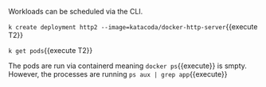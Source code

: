 Workloads can be scheduled via the CLI.

`k create deployment http2 --image=katacoda/docker-http-server`{{execute T2}}

`k get pods`{{execute T2}}

The pods are run via containerd meaning `docker ps`{{execute}} is smpty. However, the processes are running `ps aux | grep app`{{execute}}

